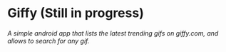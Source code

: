 # Giffy (Still in progress)

###### A simple android app that lists the latest trending gifs on giffy.com, and allows to search for any gif.
